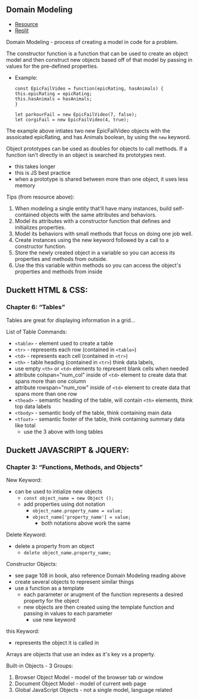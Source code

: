 ## Domain Modeling
- [Resource](https://github.com/codefellows/domain_modeling#domain-modeling)
- [Replit](https://replit.com/@eriksavage/Code201-Reading-07)

Domain Modeling - process of creating a model in code for a problem.

The constructor function is a function that can be used to create an object model and then construct new objects based off of that model by passing in values for the pre-defined properties.
- Example:
  ```
  const EpicFailVideo = function(epicRating, hasAnimals) {
  this.epicRating = epicRating;
  this.hasAnimals = hasAnimals;
  }

  let parkourFail = new EpicFailVideo(7, false);
  let corgiFail = new EpicFailVideo(4, true);
  ```
The example above intiates two new EpicFailVideo objects with the assoicated epicRating, and has Animals boolean, by using the `new` keyword.

Object prototypes can be used as doubles for objects to call methods. If a function isn't directly in an object is searched its prototypes next.
- this takes longer
- this is JS best practice
- when a prototype is shared between more than one object, it uses less memory 

Tips (from resource above):
1. When modeling a single entity that'll have many instances, build self-contained objects with the same attributes and behaviors.
2. Model its attributes with a constructor function that defines and initializes properties.
3. Model its behaviors with small methods that focus on doing one job well.
4. Create instances using the new keyword followed by a call to a constructor function.
5. Store the newly created object in a variable so you can access its properties and methods from outside.
6. Use the this variable within methods so you can access the object's properties and methods from inside

## Duckett HTML & CSS:
### Chapter 6: “Tables” 
<!-- (pp.126-145) -->
Tables are great for displaying information in a grid...

List of Table Commands:
- `<table>` - element used to create a table
- `<tr>` - represents each row (contained in `<table>`)
- `<td>` - represents each cell (contained in `<tr>`)
- `<th>` - table heading (contained in `<tr>`) think data labels,
- use empty `<th>` or `<td>` elements to represent blank cells when needed
- attribute colspan="num_col" inside of `<td>` element to create data that spans more than one column
- attribute rowspan="num_row" inside of `<td>` element to create data that spans more than one row
- `<thead>` - semantic heading of the table, will contain `<th>` elements, think top data labels
- `<tbody>` - semantic body of the table, think containing main data
- `<tfoot>` - semantic footer of the table, think containing summary data like total
  - use the 3 above with long tables

## Duckett JAVASCRIPT & JQUERY:
### Chapter 3: “Functions, Methods, and Objects” 
<!-- (pp.106-144) -->

New Keyword:
- can be used to intialize new objects
  - `const object_name = new Object ();`
  - add properties using dot notation
    - `object_name.property_name = value;`
    - `object_name['property_name'] = value;`
      - both notations above work the same

Delete Keyword:
- delete a property from an object
  - `delete object_name.property_name;`

Constructor Objects:
- see page 108 in book, also reference Domain Modeling reading above
- create several objects to represent similar things
- use a function as a template
  - each parameter or arugment of the function represents a desired property for the object
  - new objects are then created using the template function and passing in values to each parameter
    - use new keyword

this Keyword:
- represents the object it is called in

Arrays are objects that use an index as it's key vs a property.

Built-in Objects - 3 Groups:
1. Browser Object Model - model of the browser tab or window
2. Document Object Model - model of current web page
3. Global JavaScript Objects - not a single model, language related